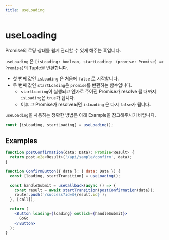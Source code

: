 ```yaml
---
title: useLoading
---
```


# useLoading

Promise의 로딩 상태를 쉽게 관리할 수 있게 해주는 훅입니다.

`useLoading` 은 `[isLoading: boolean, startLoading: (promise: Promise) => Promise]`의 Tuple을 반환합니다.

- 첫 번째 값인 `isLoading` 은 처음에 `false` 로 시작합니다.
- 두 번째 값인 `startLoading`은 `promise`를 반환하는 함수입니다.
  - `startLoading`이 실행되고 인자로 주어진 Promise가 resolve 될 때까지 `isLoading`은 `true`가 됩니다.
  - 이후 그 Promise가 resolve되면 `isLoading` 은 다시 `false`가 됩니다.

`useLoading`을 사용하는 정확한 방법은 아래 Example을 참고해주시기 바랍니다.

```typescript
const [isLoading, startLoading] = useLoading();
```

## Examples

```jsx
function postConfirmation(data: Data): Promise<Result> {
  return post.e2e<Result>('/api/sample/confirm', data);
}

function ConfirmButton({ data }: { data: Data }) {
  const [loading, startTransition] = useLoading();

  const handleSubmit = useCallback(async () => {
    const result = await startTransition(postConfirmation(data));
    router.push(`/success?id=${result.id}`);
  }, [call]);

  return (
    <Button loading={loading} onClick={handleSubmit}>
      GoGo
    </Button>
  );
}
```
